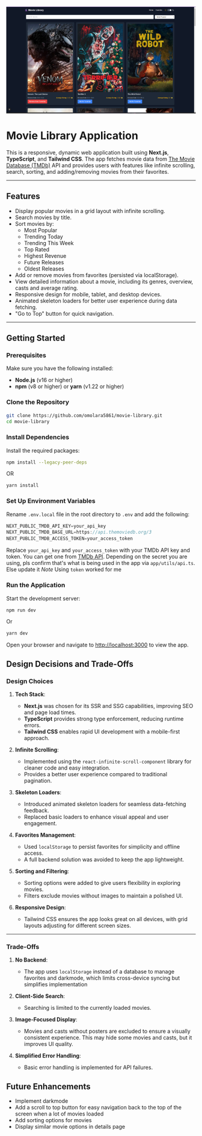 
![Demo Image](public/demo-img.png)


# Movie Library Application

This is a responsive, dynamic web application built using **Next.js**, **TypeScript**, and **Tailwind CSS**. The app fetches movie data from [The Movie Database (TMDb)](https://developer.themoviedb.org/reference/intro/getting-started) API and provides users with features like infinite scrolling, search, sorting, and adding/removing movies from their favorites.

---

## Features

- Display popular movies in a grid layout with infinite scrolling.
- Search movies by title.
- Sort movies by:
  - Most Popular
  - Trending Today
  - Trending This Week
  - Top Rated
  - Highest Revenue
  - Future Releases
  - Oldest Releases
- Add or remove movies from favorites (persisted via localStorage).
- View detailed information about a movie, including its genres, overview, casts and average rating.
- Responsive design for mobile, tablet, and desktop devices.
- Animated skeleton loaders for better user experience during data fetching.
- "Go to Top" button for quick navigation.

---

## Getting Started

### Prerequisites

Make sure you have the following installed:

- **Node.js** (v16 or higher)
- **npm** (v8 or higher) or **yarn** (v1.22 or higher)

### Clone the Repository

```bash
git clone https://github.com/omolara5861/movie-library.git
cd movie-library
```

### Install Dependencies

Install the required packages:

```bash
npm install --legacy-peer-deps
```

OR

```bash
yarn install
```

### Set Up Environment Variables

Rename `.env.local` file in the root directory to `.env` and add the following:

```javascript
NEXT_PUBLIC_TMDB_API_KEY=your_api_key
NEXT_PUBLIC_TMDB_BASE_URL=https://api.themoviedb.org/3
NEXT_PUBLIC_TMDB_ACCESS_TOKEN=your_access_token
```

Replace `your_api_key` and `your_access_token` with your TMDb API key and token. You can get one from [TMDb API](Ihttps://developer.themoviedb.org/reference/intro/getting-started).
Depending on the secret you are using, pls confirm that's what is being used in the app via `app/utils/api.ts`. Else update it
*Note* Using `token` worked for me

### Run the Application

Start the development server:

```bash
npm run dev
```

Or

```bash
yarn dev
```

Open your browser and navigate to [http://localhost:3000](http://localhost:3000) to view the app.

## Design Decisions and Trade-Offs

### Design Choices

1. **Tech Stack**:

   - **Next.js** was chosen for its SSR and SSG capabilities, improving SEO and page load times.
   - **TypeScript** provides strong type enforcement, reducing runtime errors.
   - **Tailwind CSS** enables rapid UI development with a mobile-first approach.

2. **Infinite Scrolling**:

   - Implemented using the `react-infinite-scroll-component` library for cleaner code and easy integration.
   - Provides a better user experience compared to traditional pagination.

3. **Skeleton Loaders**:

   - Introduced animated skeleton loaders for seamless data-fetching feedback.
   - Replaced basic loaders to enhance visual appeal and user engagement.

4. **Favorites Management**:

   - Used `localStorage` to persist favorites for simplicity and offline access.
   - A full backend solution was avoided to keep the app lightweight.

5. **Sorting and Filtering**:

   - Sorting options were added to give users flexibility in exploring movies.
   - Filters exclude movies without images to maintain a polished UI.

6. **Responsive Design**:
   - Tailwind CSS ensures the app looks great on all devices, with grid layouts adjusting for different screen sizes.

---

### Trade-Offs

1. **No Backend**:

   - The app uses `localStorage` instead of a database to manage favorites and darkmode, which limits cross-device syncing but simplifies implementation

2. **Client-Side Search**:

   - Searching is limited to the currently loaded movies.

3. **Image-Focused Display**:

   - Movies and casts without posters are excluded to ensure a visually consistent experience. This may hide some movies and casts, but it improves UI quality.

4. **Simplified Error Handling**:
   - Basic error handling is implemented for API failures.

## Future Enhancements

- Implement darkmode
- Add a scroll to top button for easy navigation back to the top of the screen when a lot of movies loaded
- Add sorting options for movies
- Display similar movie options in details page
